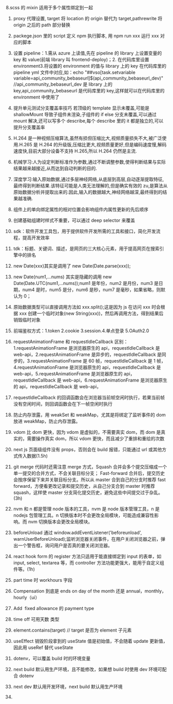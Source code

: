 8.scss 的 mixin 适用于多个属性绑定到一起

1.  proxy 代理设置, target 将 location 的 origin 替代为 target,pathrewrite 将 origin 之后的 path 部分替换
2.  packege.json 里的 script 定义 npm 执行脚本, 用 npm run xxx 运行 xxx 对应的脚本

3.  设置 pipeline：1.需从 azure 上读值,先在 pipeline 的 library 上设置变量的 key 和 value(前端 library 叫 frontend-deploy)；2. 在代码库里设置 environment3.将设置的 environment 的值与 library 上的 key 在代码库里的 pipeline yml 文件中对应,如：echo "##vso[task.setvariable variable=api_community_bebaseurl]$(api_community_bebaseurl_dev)" //api_community_bebaseurl_dev 是 library 上的 key,api_community_bebaseurl 是代码库里的 key,这样就可以在代码库里的 environment 中使用了

4.  提升单元测试分支覆盖率技巧 若顶级的 template 显示未覆盖,可能是 shallowMount 导致子组件未渲染,子组件的 if else 分支未覆盖,可以通过 mount 解决,还可以写多个 describe,每个 describe 里的 it 都是独立的,可以提升分支覆盖率

5.  H.264 是一种视频压缩算法,虽然有损但压缩比大,视频质量损失不大,被广泛使用.H.265 是 H.264 的升级版,压缩比更大,视频质量更好,但是编码速度慢,解码速度快,目前大部分设备不支持 H.265,所以 H.264 仍然是主流.

6.  机械学习:人为设定判断标准作为参数,通过不断调整参数,使得判断结果与实际结果越来越接近,从而达到自动判断的目的.
7.  深度学习:输入原始数据,通过多层神经网络,从底层到高层,自动逐渐提取特征,最终得到判断结果.该特征可能是人类无法理解的,但是确实有效的 zu,是算法从原始数据分析并提取出来的.因此,输入的数据越大,神经网络越深,最终得到的结果越准确.

8.  组件上的单向绑定属性的相对位置会影响组件内属性更新的先后顺序
9.  创建基础组建时样式不重要，可以通过 deep selector 来覆盖
10. sdk：软件开发工具包，用于提供软件开发所需的工具和接口，简化开发流程，提高开发效率
11. tdk：标题、关键词、描述，是网页的三大核心元素，用于提高网页在搜索引擎中的排名
12. new Date(xxx)其实是调用了 new Date(Date.parse(xxx));
13. new Date(num1,...nums) 其实是隐藏的调用 new Date(Date.UTC(num1,...nums));num1 是年份，num2 是月份，num3 是日期，num4 是时，num5 是分，num6 是秒，num7 是毫秒，如果省略，则默认为 0；
14. 原始数据类型可以直接调用方法如 xxx.split();这是因为 js 在访问 xxx 时会根据 xxx 创建一个临时对象(new String(xxx))，然后再调用方法，得到结果后销毁临时对象
15. 前端鉴权方式：1.token 2.cookie 3.session.4.单点登录 5.OAuth2.0
16. requestAnimationFrame 和 requestIdleCallback 区别：1.requestAnimationFrame 是浏览器原生的 api，requestIdleCallback 是 web-api，2.requestAnimationFrame 是异步的，requestIdleCallback 是同步的，3.requestAnimationFrame 是 60 帧，requestIdleCallback 是 1 帧，4.requestAnimationFrame 是浏览器原生的 api，requestIdleCallback 是 web-api，5.requestAnimationFrame 是浏览器原生的 api，requestIdleCallback 是 web-api，6.requestAnimationFrame 是浏览器原生的 api，requestIdleCallback 是 web-api，
17. requestIdleCallback 的回调函数会在浏览器当前帧空闲时执行，若果当前帧没有空闲时间，则回调函数会在下一帧空闲时执行
18. 防止内存泄露，用 weakSet 和 weakMap，尤其是将绑定了监听事件的 dom 放进 weakMap，防止内存泄露。
19. vdom 比 dom 更快，因为 vdom 是虚拟的，不需要真实 dom，而 dom 是真实的，需要操作真实 dom，所以 vdom 更快，而且减少了重排和重绘的次数
20. next js 页面级组件没有 props，否则会在 build 报错，只能通过 url 或其他方式传入数据(1.5h)
21. git merge 代码时还需注意 merge 方式，Squash 合并会多个提交压缩成一个单一提交的合并方式，不会关联目标分支； Fast-forward 合并后，提交历史会按序保留下来并关联目标分支。所以从 master 合到自己的分支时推荐 fast forward，方便看更改记录和提交历史，从自己分支合到 master 时推荐 squash，这样使 master 分支简化提交历史，避免这些中间提交过于杂乱。(3h)
22. nvm 和 n 都是管理 node 版本的工具，nvm 是 node 版本管理工具，n 是 nodejs 包管理工具。n 切换版本时不会更改全局模块，可能造成兼容性影响。而 nvm 切换版本会更改全局模块。
23. beforeUnload 通过 window.addEventListener('beforeunload', warnUserBeforeUnload);监听浏览器关闭事件，在用户关闭浏览器之前，弹出一个警告框，询问用户是否真的要关闭浏览器。
24. react hook form 的 register 方法只适用于能直接绑定到 input 的表单，如 input, select, textarea 等，而 controller 方法功能更强大，能用于自定义组件等。(1h)

25. part time 时 workhours 字段
26. Compensation 到底是 ends on day of the month 还是 annual，monthly，hourly（ui）
27. Add  fixed allowance 的 payment type
28. time off 可用天数 类型
29. element.contains(target) // target 是否为 element 子元素
30. useEffect 销毁阶段拿到的 useState 值是初始值，不会随着 update 更新值，因此用 useRef 替代 useState
31. dotenv，可以覆盖 build 时的环境变量
32. next build 默认用生产环境，且不能修改，如果想 build 时使用 dev 环境可配合 dotenv
33. next dev 默认用开发环境，next build 默认用生产环境
34.

